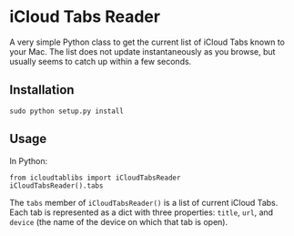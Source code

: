 # iCloud Tabs Reader

A very simple Python class to get the current list of iCloud Tabs known to your Mac. The list does not update instantaneously as you browse, but usually seems to catch up within a few seconds.

## Installation

	sudo python setup.py install

## Usage

In Python:

	from icloudtablibs import iCloudTabsReader
	iCloudTabsReader().tabs

The `tabs` member of `iCloudTabsReader()` is a list of current iCloud Tabs. Each tab is represented as a dict with three properties: `title`, `url`, and `device` (the name of the device on which that tab is open).
